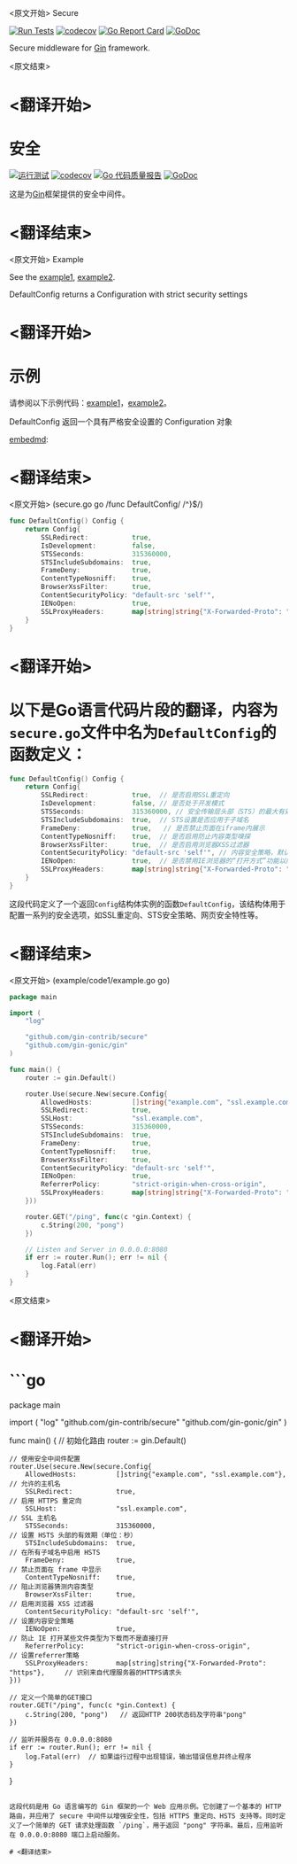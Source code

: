 
<原文开始>
Secure

[![Run Tests](https://github.com/gin-contrib/secure/actions/workflows/go.yml/badge.svg?branch=master)](https://github.com/gin-contrib/secure/actions/workflows/go.yml)
[![codecov](https://codecov.io/gh/gin-contrib/secure/branch/master/graph/badge.svg)](https://codecov.io/gh/gin-contrib/secure)
[![Go Report Card](https://goreportcard.com/badge/github.com/gin-contrib/secure)](https://goreportcard.com/report/github.com/gin-contrib/secure)
[![GoDoc](https://godoc.org/github.com/gin-contrib/secure?status.svg)](https://godoc.org/github.com/gin-contrib/secure)

Secure middleware for [Gin](https://github.com/gin-gonic/gin/) framework.


<原文结束>

# <翻译开始>
# 安全

[![运行测试](https://github.com/gin-contrib/secure/actions/workflows/go.yml/badge.svg?branch=master)](https://github.com/gin-contrib/secure/actions/workflows/go.yml)
[![codecov](https://codecov.io/gh/gin-contrib/secure/branch/master/graph/badge.svg)](https://codecov.io/gh/gin-contrib/secure)
[![Go 代码质量报告](https://goreportcard.com/badge/github.com/gin-contrib/secure)](https://goreportcard.com/report/github.com/gin-contrib/secure)
[![GoDoc](https://godoc.org/github.com/gin-contrib/secure?status.svg)](https://godoc.org/github.com/gin-contrib/secure)

这是为[Gin](https://github.com/gin-gonic/gin/)框架提供的安全中间件。

# <翻译结束>


<原文开始>
Example

See the [example1](example/code1/example.go), [example2](example/code2/example.go).

DefaultConfig returns a Configuration with strict security settings

[embedmd]:
<原文结束>

# <翻译开始>
# 示例

请参阅以下示例代码：[example1](example/code1/example.go)，[example2](example/code2/example.go)。

DefaultConfig 返回一个具有严格安全设置的 Configuration 对象

[embedmd]:

# <翻译结束>


<原文开始>
(secure.go go /func DefaultConfig/ /^}$/)
```go
func DefaultConfig() Config {
	return Config{
		SSLRedirect:           true,
		IsDevelopment:         false,
		STSSeconds:            315360000,
		STSIncludeSubdomains:  true,
		FrameDeny:             true,
		ContentTypeNosniff:    true,
		BrowserXssFilter:      true,
		ContentSecurityPolicy: "default-src 'self'",
		IENoOpen:              true,
		SSLProxyHeaders:       map[string]string{"X-Forwarded-Proto": "https"},
	}
}
```

[embedmd]:
<原文结束>

# <翻译开始>
# 以下是Go语言代码片段的翻译，内容为`secure.go`文件中名为`DefaultConfig`的函数定义：

```go
func DefaultConfig() Config {
	return Config{
		SSLRedirect:           true,  // 是否启用SSL重定向
		IsDevelopment:         false, // 是否处于开发模式
		STSSeconds:            315360000, // 安全传输层头部（STS）的最大有效期（单位：秒）
		STSIncludeSubdomains:  true,  // STS设置是否应用于子域名
		FrameDeny:             true,   // 是否禁止页面在iframe内展示
		ContentTypeNosniff:    true,  // 是否启用防止内容类型嗅探
		BrowserXssFilter:      true,  // 是否启用浏览器XSS过滤器
		ContentSecurityPolicy: "default-src 'self'", // 内容安全策略，默认源只允许同源请求
		IENoOpen:              true,  // 是否禁用IE浏览器的“打开方式”功能以防止下载恶意文件
		SSLProxyHeaders:       map[string]string{"X-Forwarded-Proto": "https"}, // SSL代理头设置，将"X-Forwarded-Proto"头的值设为"https"
	}
}
```

这段代码定义了一个返回`Config`结构体实例的函数`DefaultConfig`，该结构体用于配置一系列的安全选项，如SSL重定向、STS安全策略、网页安全特性等。

# <翻译结束>


<原文开始>
(example/code1/example.go go)
```go
package main

import (
	"log"

	"github.com/gin-contrib/secure"
	"github.com/gin-gonic/gin"
)

func main() {
	router := gin.Default()

	router.Use(secure.New(secure.Config{
		AllowedHosts:          []string{"example.com", "ssl.example.com"},
		SSLRedirect:           true,
		SSLHost:               "ssl.example.com",
		STSSeconds:            315360000,
		STSIncludeSubdomains:  true,
		FrameDeny:             true,
		ContentTypeNosniff:    true,
		BrowserXssFilter:      true,
		ContentSecurityPolicy: "default-src 'self'",
		IENoOpen:              true,
		ReferrerPolicy:        "strict-origin-when-cross-origin",
		SSLProxyHeaders:       map[string]string{"X-Forwarded-Proto": "https"},
	}))

	router.GET("/ping", func(c *gin.Context) {
		c.String(200, "pong")
	})

	// Listen and Server in 0.0.0.0:8080
	if err := router.Run(); err != nil {
		log.Fatal(err)
	}
}
```

<原文结束>

# <翻译开始>
# ```go
package main

import (
	"log"
	"github.com/gin-contrib/secure"
	"github.com/gin-gonic/gin"
)

func main() {
	// 初始化路由
	router := gin.Default()

	// 使用安全中间件配置
	router.Use(secure.New(secure.Config{
		AllowedHosts:          []string{"example.com", "ssl.example.com"}, 	// 允许的主机名
		SSLRedirect:           true,                                       	// 启用 HTTPS 重定向
		SSLHost:               "ssl.example.com",                          	// SSL 主机名
		STSSeconds:            315360000,                                  	// 设置 HSTS 头部的有效期（单位：秒）
		STSIncludeSubdomains:  true,                                       	// 在所有子域名中启用 HSTS
		FrameDeny:             true,                                       	// 禁止页面在 frame 中显示
		ContentTypeNosniff:    true,                                       	// 阻止浏览器猜测内容类型
		BrowserXssFilter:      true,                                       	// 启用浏览器 XSS 过滤器
		ContentSecurityPolicy: "default-src 'self'",                         	// 设置内容安全策略
		IENoOpen:              true,                                       	// 防止 IE 打开某些文件类型为下载而不是直接打开
		ReferrerPolicy:        "strict-origin-when-cross-origin",            	// 设置referrer策略
		SSLProxyHeaders:       map[string]string{"X-Forwarded-Proto": "https"}, 	// 识别来自代理服务器的HTTPS请求头
	}))

	// 定义一个简单的GET接口
	router.GET("/ping", func(c *gin.Context) {
		c.String(200, "pong") 	// 返回HTTP 200状态码及字符串"pong"
	})

	// 监听并服务在 0.0.0.0:8080
	if err := router.Run(); err != nil {
		log.Fatal(err) 	// 如果运行过程中出现错误，输出错误信息并终止程序
	}
}
```

这段代码是用 Go 语言编写的 Gin 框架的一个 Web 应用示例。它创建了一个基本的 HTTP 路由，并应用了 secure 中间件以增强安全性，包括 HTTPS 重定向、HSTS 支持等。同时定义了一个简单的 GET 请求处理函数 `/ping`，用于返回 "pong" 字符串。最后，应用监听在 0.0.0.0:8080 端口上启动服务。

# <翻译结束>

